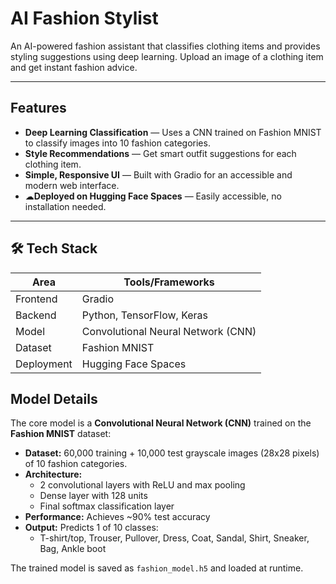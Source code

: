 #  AI Fashion Stylist

An AI-powered fashion assistant that classifies clothing items and provides styling suggestions using deep learning. 
Upload an image of a clothing item and get instant fashion advice.


---

## Features

- **Deep Learning Classification** — Uses a CNN trained on Fashion MNIST to classify images into 10 fashion categories.
- **Style Recommendations** — Get smart outfit suggestions for each clothing item.
- **Simple, Responsive UI** — Built with Gradio for an accessible and modern web interface.
- ☁**Deployed on Hugging Face Spaces** — Easily accessible, no installation needed.

---

## 🛠 Tech Stack

| Area        | Tools/Frameworks                        |
|-------------|------------------------------------------|
| Frontend    | Gradio                                   |
| Backend     | Python, TensorFlow, Keras                |
| Model       | Convolutional Neural Network (CNN)       |
| Dataset     | Fashion MNIST                            |
| Deployment  | Hugging Face Spaces                      |

## Model Details

The core model is a **Convolutional Neural Network (CNN)** trained on the **Fashion MNIST** dataset:

- **Dataset:** 60,000 training + 10,000 test grayscale images (28x28 pixels) of 10 fashion categories.
- **Architecture:**
  - 2 convolutional layers with ReLU and max pooling
  - Dense layer with 128 units
  - Final softmax classification layer
- **Performance:** Achieves ~90% test accuracy
- **Output:** Predicts 1 of 10 classes:
  - T-shirt/top, Trouser, Pullover, Dress, Coat, Sandal, Shirt, Sneaker, Bag, Ankle boot

The trained model is saved as `fashion_model.h5` and loaded at runtime.
